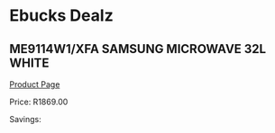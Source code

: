 
# Ebucks Dealz
## ME9114W1/XFA SAMSUNG MICROWAVE 32L WHITE
[Product Page](https://www.ebucks.com/web/shop/productSelected.do?prodId=1090125528&catId=704989856)

Price: R1869.00

Savings: 


	